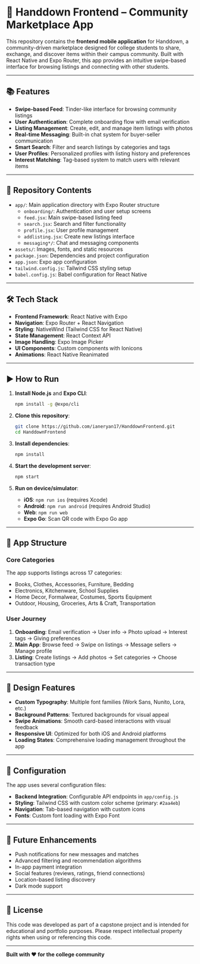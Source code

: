 # 📱 Handdown Frontend – Community Marketplace App

This repository contains the **frontend mobile application** for Handdown, a community-driven marketplace designed for college students to share, exchange, and discover items within their campus community. Built with React Native and Expo Router, this app provides an intuitive swipe-based interface for browsing listings and connecting with other students.

---

## 📚 Features

- **Swipe-based Feed**: Tinder-like interface for browsing community listings
- **User Authentication**: Complete onboarding flow with email verification
- **Listing Management**: Create, edit, and manage item listings with photos
- **Real-time Messaging**: Built-in chat system for buyer-seller communication
- **Smart Search**: Filter and search listings by categories and tags
- **User Profiles**: Personalized profiles with listing history and preferences
- **Interest Matching**: Tag-based system to match users with relevant items

---

## 📂 Repository Contents

- `app/`: Main application directory with Expo Router structure
  - `onboarding/`: Authentication and user setup screens
  - `feed.jsx`: Main swipe-based listing feed
  - `search.jsx`: Search and filter functionality
  - `profile.jsx`: User profile management
  - `addlisting.jsx`: Create new listings interface
  - `messaging*/`: Chat and messaging components
- `assets/`: Images, fonts, and static resources
- `package.json`: Dependencies and project configuration
- `app.json`: Expo app configuration
- `tailwind.config.js`: Tailwind CSS styling setup
- `babel.config.js`: Babel configuration for React Native

---

## 🛠 Tech Stack

- **Frontend Framework**: React Native with Expo
- **Navigation**: Expo Router + React Navigation
- **Styling**: NativeWind (Tailwind CSS for React Native)
- **State Management**: React Context API
- **Image Handling**: Expo Image Picker
- **UI Components**: Custom components with Ionicons
- **Animations**: React Native Reanimated

---

## ▶️ How to Run

1. **Install Node.js** and **Expo CLI**:

   ```bash
   npm install -g @expo/cli
   ```

2. **Clone this repository**:

   ```bash
   git clone https://github.com/ianeryan17/HanddownFrontend.git
   cd HanddownFrontend
   ```

3. **Install dependencies**:

   ```bash
   npm install
   ```

4. **Start the development server**:

   ```bash
   npm start
   ```

5. **Run on device/simulator**:
   - **iOS**: `npm run ios` (requires Xcode)
   - **Android**: `npm run android` (requires Android Studio)
   - **Web**: `npm run web`
   - **Expo Go**: Scan QR code with Expo Go app

---

## 📱 App Structure

### Core Categories

The app supports listings across 17 categories:

- Books, Clothes, Accessories, Furniture, Bedding
- Electronics, Kitchenware, School Supplies
- Home Decor, Formalwear, Costumes, Sports Equipment
- Outdoor, Housing, Groceries, Arts & Craft, Transportation

### User Journey

1. **Onboarding**: Email verification → User info → Photo upload → Interest tags → Giving preferences
2. **Main App**: Browse feed → Swipe on listings → Message sellers → Manage profile
3. **Listing**: Create listings → Add photos → Set categories → Choose transaction type

---

## 🎨 Design Features

- **Custom Typography**: Multiple font families (Work Sans, Nunito, Lora, etc.)
- **Background Patterns**: Textured backgrounds for visual appeal
- **Swipe Animations**: Smooth card-based interactions with visual feedback
- **Responsive UI**: Optimized for both iOS and Android platforms
- **Loading States**: Comprehensive loading management throughout the app

---

## 🔧 Configuration

The app uses several configuration files:

- **Backend Integration**: Configurable API endpoints in `app/config.js`
- **Styling**: Tailwind CSS with custom color scheme (primary: `#2aa4eb`)
- **Navigation**: Tab-based navigation with custom icons
- **Fonts**: Custom font loading with Expo Font

---

## 🚀 Future Enhancements

- Push notifications for new messages and matches
- Advanced filtering and recommendation algorithms
- In-app payment integration
- Social features (reviews, ratings, friend connections)
- Location-based listing discovery
- Dark mode support

---

## 📄 License

This code was developed as part of a capstone project and is intended for educational and portfolio purposes. Please respect intellectual property rights when using or referencing this code.

---

**Built with ❤️ for the college community**
